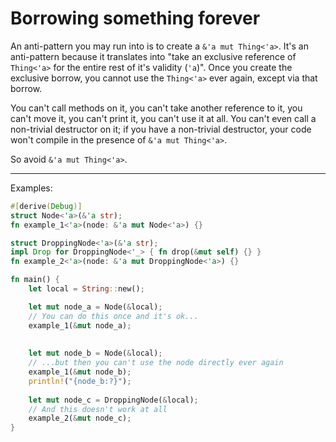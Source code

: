 # Borrowing something forever

An anti-pattern you may run into is to create a `&'a mut Thing<'a>`.  It's an anti-pattern because it translates
into "take an exclusive reference of `Thing<'a>` for the entire rest of it's validity (`'a`)".  Once you create
the exclusive borrow, you cannot use the `Thing<'a>` ever again, except via that borrow.

You can't call methods on it, you can't take another reference to it, you can't move it, you can't print it, you
can't use it at all.  You can't even call a non-trivial destructor on it; if you have a non-trivial destructor,
your code won't compile in the presence of `&'a mut Thing<'a>`.

So avoid `&'a mut Thing<'a>`.

---

Examples:
```rust
#[derive(Debug)]
struct Node<'a>(&'a str);
fn example_1<'a>(node: &'a mut Node<'a>) {}

struct DroppingNode<'a>(&'a str);
impl Drop for DroppingNode<'_> { fn drop(&mut self) {} }
fn example_2<'a>(node: &'a mut DroppingNode<'a>) {}

fn main() {
    let local = String::new();

    let mut node_a = Node(&local);
    // You can do this once and it's ok...
    example_1(&mut node_a);
    
    
    let mut node_b = Node(&local);
    // ...but then you can't use the node directly ever again
    example_1(&mut node_b);
    println!("{node_b:?}");
    
    let mut node_c = DroppingNode(&local);
    // And this doesn't work at all
    example_2(&mut node_c);
}
```
